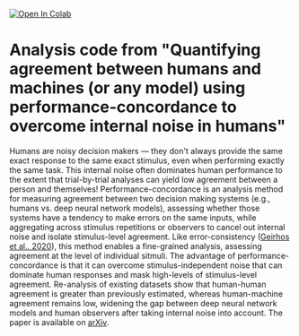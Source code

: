 [![Open In Colab](https://colab.research.google.com/assets/colab-badge.svg)](https://colab.research.google.com/drive/?usp=sharing)

# Analysis code from "Quantifying agreement between humans and machines (or any model) using performance-concordance to overcome internal noise in humans"

Humans are noisy decision makers — they don't always provide the same exact response to the same exact stimulus, even when performing exactly the same task. This internal noise often dominates human performance to the extent that trial-by-trial analyses can yield low agreement between a person and themselves! Performance-concordance is an analysis method for measuring agreement between two decision making systems (e.g., humans vs. deep neural network models), assessing whether those systems have a tendency to make errors on the same inputs, while aggregating across stimulus repetitions or observers to cancel out internal noise and isolate stimulus-level agreement. Like error-consistency ([Geirhos et al., 2020](https://arxiv.org/abs/2006.16736)), this method enables a fine-grained analysis, assessing agreement at the level of individual sitmuli. The advantage of performance-concordance is that it can overcome stimulus-independent noise that can dominate human responses and mask high-levels of stimulus-level agreement. Re-analysis of existing datasets show that human-human agreement is greater than previously estimated, whereas human-machine agreement remains low, widening the gap between deep neural network models and human observers after taking internal noise into account. The paper is available on [arXiv]().


